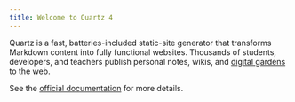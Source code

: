 ```yaml
---
title: Welcome to Quartz 4
---
```


Quartz is a fast, batteries-included static-site generator that transforms Markdown content into fully functional websites. Thousands of students, developers, and teachers publish personal notes, wikis, and [digital gardens](https://jzhao.xyz/posts/networked-thought) to the web.

See the [official documentation](https://quartz.jzhao.xyz/) for more details.
